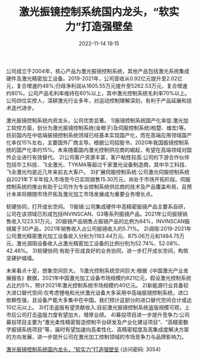 ﻿---
title: 激光振镜控制系统国内龙头，“软实力”打造强壁垒
date: 2022-11-14 19:15
tags:
- 金橙子
updated: 1970-01-01 08:00:00
---

公司成立于2004年，核心产品为激光振镜控制系统，其他产品包括激光系统集成硬件及激光精密加工设备。2019-2021年，公司营收从0.92亿元提升至2.02亿元，复合增速约48%;归母净利润从1605.55万元提升至5262.53万元，复合增速约80%。公司产品毛利率维持在60%以上，其中激光控制系统毛利率70%以上。公司四位实控人，深耕激光行业多年，对运动控制理解深刻，有利于产品延展和技术迭代进步。

激光振镜控制系统内资龙头，公司优势显著。
1)振镜控制系统国产化率低:激光加工软控方面，划分为激光振镜控制系统(金橙子)及伺服控制系统(柏楚、维宏)等。目前国内在中低端振镜控制系统领域已经基本实现国产化，而在高端应用领域国产化率仅15%左右，主要国外厂商主导。根据公司招股书，2020年我国振镜控制系统的国产化率约15%。未来随着国内激光控制供应商的崛起，有望在高端领域对国外企业进行有效替代。
2)公司客户资源丰富，客户粘性较高:公司的下游合作伙伴包括华工科技、飞全激光、TYKMA等超过千家激光设备制造商，其中华工科技、飞全激光均是近几年来前五大客户。
3)扩展伺服控制系统:公司激光伺服控制系统自2021年下半年投入市场至今已实现销售15.30万元，尚处于市场开拓阶段。伺服控制系统的推出有助于公司作为专业控制系统供应商的技术及产品覆盖布局，且预计未来将跟随市场开拓及激光加工市场发展成为重要业务增长点。
<!-- more -->
软硬协同，打开成长空间。
1)振镜:公司集成硬件中高精密振镜产品主要系自研，公司在该领域已形成包括INVINSCAN、G3等系列振镜产品。2021年公司振镜销售收入1223.51万元，2D振镜产品销售占振镜产品的比例为84%，INVINSCAN振镜属于3D产品，2021年销售收入占公司振镜收入的5.71%。
2)调阻:2019-2021年公司激光精密激光加工设备收入分别为1183.44万元、875.06万元和1484.75万元，激光调阻设备收入占激光精密加工设备的比例分别为52.74%、52.08%、42.46%。
3)软硬协同:有助于形成良好的业务协同，进一步打开成长空间，构筑坚硬护城墙。

未来看点十足，想象空间巨大。
1)激光控制系统空间巨大:根据《中国激光产业发展报告》数据，2021年中国激光加工设备市场规模约821亿元，假设激光控制系统占比约5%，预计2021年激光控制系统市场规模约40亿元。
2)新能源行业具备较大进口替代空间:仅考虑锂电和光伏激光设备大多采用中高端振镜控制系统，进口依赖性强，且设备产能大多集中在中国。我们预计这部分的进口替代空间合计或达10亿元以上。
3)打击盗版有望贡献收入:目前激光振镜控制系统盗版规模可观，上市后公司打击盗版力度有望加大，增厚业绩。
4)募投项目进一步提升竞争力:公司募投项目主要为“激光柔性精密智造控制平台研发及产业化建设项目”、“高精密数字振镜系统项目”等，届时有望加速向高柔性化、高精密程度及高集成度解决方案的方向发展，进一步提升公司在激光加工控制领域的市场竞争力与品牌影响力。

[激光振镜控制系统国内龙头，“软实力”打造强壁垒](https://url12.ctfile.com/f/3948612-723574665-748b11?p=3054)
(访问密码: 3054)
